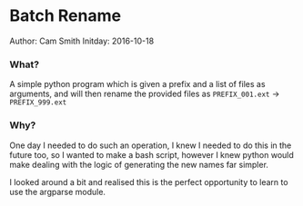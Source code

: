 # Batch Rename

Author: Cam Smith
Initday: 2016-10-18

### What?

A simple python program which is given a prefix and a list of files as arguments, and will
then rename the provided files as `PREFIX_001.ext` -> `PREFIX_999.ext`

### Why?

One day I needed to do such an operation, I knew I needed to do this in the future too, so
I wanted to make a bash script, however I knew python would make dealing with the logic of
generating the new names far simpler.

I looked around a bit and realised this is the perfect opportunity to learn to use the 
argparse module.
